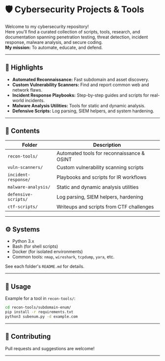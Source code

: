 # 🛡️ Cybersecurity Projects & Tools

Welcome to my cybersecurity repository!  
Here you'll find a curated collection of scripts, tools, research, and documentation spanning penetration testing, threat detection, incident response, malware analysis, and secure coding.  
**My mission:** To automate, educate, and defend.

---

## 🚀 Highlights

- **Automated Reconnaissance:** Fast subdomain and asset discovery.
- **Custom Vulnerability Scanners:** Find and report common web and network flaws.
- **Incident Response Playbooks:** Step-by-step guides and scripts for real-world incidents.
- **Malware Analysis Utilities:** Tools for static and dynamic analysis.
- **Defensive Scripts:** Log parsing, SIEM helpers, and system hardening.

---

## 📂 Contents

| Folder                | Description                                 |
|-----------------------|---------------------------------------------|
| `recon-tools/`        | Automated tools for reconnaissance & OSINT  |
| `vuln-scanners/`      | Custom vulnerability scanning scripts       |
| `incident-response/`  | Playbooks and scripts for IR workflows      |
| `malware-analysis/`   | Static and dynamic analysis utilities       |
| `defensive-scripts/`  | Log parsing, SIEM helpers, hardening        |
| `ctf-scripts/`        | Writeups and scripts from CTF challenges    |

---

## ⚙️ Systems

- Python 3.x
- Bash (for shell scripts)
- Docker (for isolated environments)
- Common tools: `nmap`, `wireshark`, `tcpdump`, `yara`, etc.

See each folder's `README.md` for details.

---

## 🧪 Usage

Example for a tool in `recon-tools/`:

```bash
cd recon-tools/subdomain-enum/
pip install -r requirements.txt
python3 subenum.py -d example.com
```

---

## 🤝 Contributing

Pull requests and suggestions are welcome!  

---
